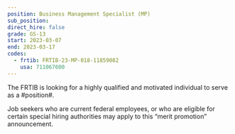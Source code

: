 ```yaml
---
position: Business Management Specialist (MP)
sub_position:
direct_hire: false
grade: GS-13
start: 2023-03-07
end: 2023-03-17
codes:
  - frtib: FRTIB-23-MP-018-11859082
    usa: 711067600
---
```


The FRTIB is looking for a highly qualified and motivated individual to serve as a #position#.

Job seekers who are current federal employees, or who are eligible for certain special hiring authorities may apply to this  “merit promotion” announcement. 
